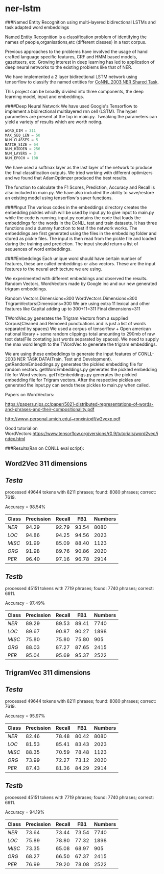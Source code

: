 # ner-lstm
###Named Entity Recognition using multi-layered bidirectional LSTMs and task adapted word embeddings

[Named Entity Recognition](https://en.wikipedia.org/wiki/Named-entity_recognition) is a classification problem of identifying the names of people,organisations,etc (different classes) in a text corpus. 

Previous approaches to the problems have involved the usage of hand crafted language specific features, CRF and HMM based models, gazetteers, etc. Growing interest in deep learning has led to application of deep neural networks to the existing problems like that of NER. 

We have implemented a 2 layer bidirectional LSTM network using tensorflow to classify the named entities for [CoNNL 2003 NER Shared Task](http://www.cnts.ua.ac.be/conll2003/ner/). 

This project can be broadly divided into three components, the deep learning model, input and embeddings. 

####Deep Neural Network
We have used Google's Tensorflow to implement a bidirectional multilayered rnn cell (LSTM). The hyper parameters are present at the top in main.py. Tweaking the parameters can yield a variety of results which are worth noting.

```python
WORD_DIM = 311
MAX_SEQ_LEN = 50
NUM_CLASSES = 5
BATCH_SIZE = 64
NUM_HIDDEN = 256
NUM_LAYERS = 3
NUM_EPOCH = 100
```

We have used a softmax layer as the last layer of the network to produce the final classification outputs. We tried working with different optimizers and we found that AdamOptimzer produced the best results.

The function to calculate the F1 Scores, Prediction, Accuracy and Recall is also included in main.py. We have also included the ability to save/restore an existing model using tensorflow's saver functions.

####Input
The various codes in the embeddings directory creates the embedding pickles which will be used by input.py to give input to main.py while the code is running.
input.py contains the code that loads the embeddings for the words in the CoNLL test and train datasets. It has three functions and a dummy function to test if the network works. The embeddings are first generated using the files in the embedding folder and stored as pickle files. The input is then read from the pickle file and loaded during the training and prediction. The input should return a list of sequences of word embeddings.

####Embeddings
Each unique word should have certain number of features, these are called embeddings or also vectors. These are the input features to the neural architecture we are using.

We experimented with different embeddings and observed the results.
Random Vectors, WordVectors made by Google inc and our new generated trigram embeddings.

Random Vectors:Dimensions=300
WordVectors:Dimensions=300
TrigramVectors:Dimensions=300
We are using extra 11 lexical and other features like Capital adding up to 300+11=311
Final dimensions=311

TWordVec.py generates the Trigram Vectors from a supplied Corpus(Cleaned and Removed punctuations and is just a list of words separated by spaces)
We used a corpus of tensorflow + Open american national library + some random clippings total amounting to 290mb of raw text data(File contating just words separated by spaces).
We need to supply the max word length to the TWordVec to generate the trigram embeddings.

We are using these embeddings to generate the input features of CONLL-2003 NER TASK DATA(Train, Test and Development).
getRandomEmbeddings.py generates the pickled embedding file for random vectors.
getWordEmbeddings.py generates the pickled embedding file for Word vectors.
getTriEmbeddings.py generates the pickled embedding file for Trigram vectors.
After the respective pickles are generated the input.py can sends these pickles to main.py when called.

Papers on WordVectors:

https://papers.nips.cc/paper/5021-distributed-representations-of-words-and-phrases-and-their-compositionality.pdf

http://www-personal.umich.edu/~ronxin/pdf/w2vexp.pdf

Good tutorial on WordVectors:https://www.tensorflow.org/versions/r0.9/tutorials/word2vec/index.html

###Results(Ran on CONLL eval script):

**Word2Vec 311 dimensions**
---------------------------
*Testa*
-------
processed 49644 tokens with 8211 phrases; found: 8080 phrases; correct: 7619.

Accuracy = 98.54%

Class | Precission | Recall | FB1 | Numbers
--- | --- | --- | --- | ---
*NER* | 94.29 | 92.79 | 93.54 | 8080
*LOC* | 94.86 | 94.25 | 94.56 | 2023
*MISC* | 91.99 | 85.09 | 88.40 | 1123
*ORG* | 91.98 | 89.76 | 90.86 | 2020
*PER* | 96.40 | 97.16 | 96.78 | 2914

*Testb*
-------
processed 45151 tokens with 7719 phrases; found: 7740 phrases; correct: 6911.

Accuracy = 97.49%

Class | Precission | Recall | FB1 | Numbers
--- | --- | --- | --- | ---
*NER* | 89.29 | 89.53 | 89.41 | 7740
*LOC* | 89.67 | 90.87 | 90.27 | 1898
*MISC* | 75.80 | 75.80 | 75.80 | 905
*ORG* | 88.03 | 87.27 | 87.65 | 2415
*PER* | 95.04 | 95.69 | 95.37 | 2522

**TrigramVec 311 dimensions**
---------------------------
*Testa*
-------
processed 49644 tokens with 8211 phrases; found: 8080 phrases; correct: 7619.

Accuracy = 95.97%

Class | Precission | Recall | FB1 | Numbers
--- | --- | --- | --- | ---
*NER* | 82.46 | 78.48 | 80.42 | 8080
*LOC* | 81.53 | 85.41 | 83.43 | 2023
*MISC* | 88.35 | 70.59 | 78.48 | 1123
*ORG* | 73.99 | 72.27 | 73.12 | 2020
*PER* | 87.43 | 81.36 | 84.29 | 2914

*Testb*
-------
processed 45151 tokens with 7719 phrases; found: 7740 phrases; correct: 6911.

Accuracy = 94.19%

Class | Precission | Recall | FB1 | Numbers
--- | --- | --- | --- | ---
*NER* | 73.64 | 73.44 | 73.54 | 7740
*LOC* | 75.89 | 78.80 | 77.32 | 1898
*MISC* | 73.35 | 65.08 | 68.97 | 905
*ORG* | 68.27 | 66.50 | 67.37 | 2415
*PER* | 76.99 | 79.20 | 78.08 | 2522
